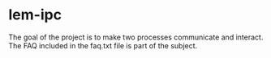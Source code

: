 # lem-ipc
The goal of the project is to make two processes communicate and interact. The FAQ included in the faq.txt file is part of the subject.
